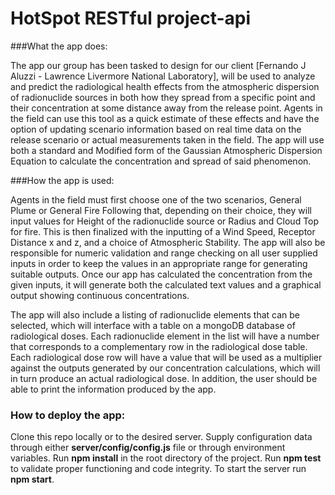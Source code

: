 # HotSpot RESTful project-api
###What the app does: 

The app our group has been tasked to design for our client [Fernando J Aluzzi - Lawrence Livermore National Laboratory], will be used to analyze and predict the radiological health effects from the atmospheric dispersion of radionuclide sources in both how they spread from a specific point and their concentration at some distance away from the release point. Agents in the field can use this tool as a quick estimate of these effects and have the option of updating scenario information based on real time data on the release scenario or actual measurements taken in the field. The app will use both a standard and Modified form of the Gaussian Atmospheric Dispersion Equation to calculate the concentration and spread of said phenomenon. 

###How the app is used: 

Agents in the field must first choose one of the two scenarios, General Plume or General Fire Following that, depending on their choice, they will input values for Height of the radionuclide source or Radius and Cloud Top for fire. This is then finalized with the inputting of a Wind Speed, Receptor Distance x and z, and a choice of Atmospheric Stability. The app will also be responsible for numeric validation and range checking on all user supplied inputs in order to keep the values in an appropriate range for generating suitable outputs. Once our app has calculated the concentration from the given inputs, it will generate both the calculated text values and a graphical output showing continuous concentrations.  

The app will also include a listing of radionuclide elements that can be selected, which will interface with a table on a mongoDB database of radiological doses. Each radionuclide element in the list will have a number that corresponds to a complementary row in the radiological dose table. Each radiological dose row will have a value that will be used as a multiplier against the outputs generated by our concentration calculations, which will in turn produce an actual radiological dose. In addition, the user should be able to print the information produced by the app. 

### How to deploy the app:

Clone this repo locally or to the desired server. Supply configuration data through either **server/config/config.js** file or through environment variables.
Run **npm install** in the root directory of the project. Run **npm test** to validate proper functioning and code integrity.
To start the server run **npm start**.
